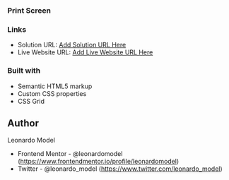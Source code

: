 ### Print Screen


### Links

- Solution URL: [Add Solution URL Here](https://your-solution-url.com)
- Live Website URL: [Add Live Website URL Here](https://your-live-site-url.com)

### Built with

- Semantic HTML5 markup
- Custom CSS properties
- CSS Grid

## Author

Leonardo Model
- Frontend Mentor - @leonardomodel (https://www.frontendmentor.io/profile/leonardomodel)
- Twitter - @leonardo_model (https://www.twitter.com/leonardo_model)